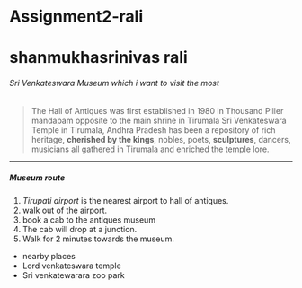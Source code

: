 # Assignment2-rali
# shanmukhasrinivas rali
###### Sri Venkateswara Museum which i want to visit the most
> The Hall of Antiques was first established in 1980 in Thousand Piller mandapam opposite to the main shrine in Tirumala Sri Venkateswara Temple in Tirumala, Andhra Pradesh has been a repository of rich heritage, **cherished by the kings**, nobles, poets, __sculptures__, dancers, musicians all gathered in Tirumala and enriched the temple lore.
***
##### Museum route

1. *Tirupati airport* is the nearest airport to hall of antiques.
2. walk out of the airport.
3. book a cab to the antiques museum
4. The cab will drop at a junction.
5. Walk for 2 minutes towards the museum.
* nearby places
* Lord venkateswara temple
* Sri venkatewarara zoo park

